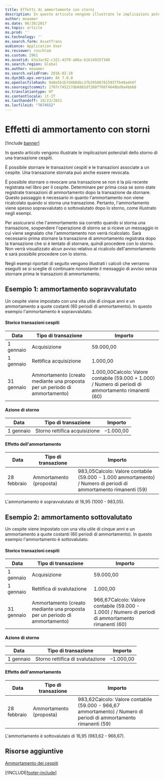 ```yaml
---
title: Effetti di ammortamento con storni
description: In questo articolo vengono illustrate le implicazioni potenziali dello storno di una transazione cespiti.
author: moaamer
ms.date: 06/20/2017
ms.topic: article
ms.prod: ''
ms.technology: ''
ms.search.form: AssetTrans
audience: Application User
ms.reviewer: roschlom
ms.custom: 2961
ms.assetid: 63a3ac92-c321-4379-a86a-b1b14915f340
ms.search.region: Global
ms.author: moaamer
ms.search.validFrom: 2016-02-28
ms.dyn365.ops.version: AX 7.0.0
ms.openlocfilehash: 9a8e5b1b7d468dbc37b295087815937fb49ad44f
ms.sourcegitcommit: 1707cf45217db6801df260ff60f4648bd9a4bb68
ms.translationtype: HT
ms.contentlocale: it-IT
ms.lasthandoff: 10/23/2021
ms.locfileid: "7674552"
---
```

# <a name="depreciation-effects-with-reversals"></a>Effetti di ammortamento con storni

[!include [banner](../includes/banner.md)]

In questo articolo vengono illustrate le implicazioni potenziali dello storno di una transazione cespiti. 

È possibile stornare le transazioni cespiti e le transazioni associate a un cespite. Una transazione stornata può anche essere revocata. 

È possibile stornare o revocare una transazione se non è la più recente registrata nel libro per il cespite. Determinare per prima cosa se sono state registrate transazioni di ammortamento dopo la transazione da stornare. Questo passaggio è necessario in quanto l'ammortamento non viene ricalcolato quando si storna una transazione. Pertanto, l'ammortamento viene spesso sopravvalutato o sottovalutato dopo lo storno, come illustrato negli esempi. 

Per assicurarsi che l'ammortamento sia corretto quando si storna una transazione, sospendere l'operazione di storno se si riceve un messaggio in cui viene segnalato che l'ammortamento non verrà ricalcolato. Sarà necessario prima stornare la transazione di ammortamento registrata dopo la transazione che si è tentato di stornare, quindi procedere con lo storno. Non verrà visualizzato alcun avviso relativo al ricalcolo dell'ammortamento e sarà possibile procedere con lo storno. 

Negli esempi riportati di seguito vengono illustrati i calcoli che verranno eseguiti se si sceglie di continuare nonostante il messaggio di avviso senza stornare prima le transazioni di ammortamento.

## <a name="example-1-depreciation-is-overstated"></a>Esempio 1: ammortamento sopravvalutato
Un cespite viene impostato con una vita utile di cinque anni e un ammortamento a quote costanti (60 periodi di ammortamento). In questo esempio l'ammortamento è sopravvalutato.
#### <a name="asset-transaction-history"></a>Storico transazioni cespiti

| Data       | Tipo di transazione                                                          | Importo                                    |
|------------|---------------------------------------------------------------------------|-------------------------------------------|
| 1 gennaio  | Acquisizione                                                               | 59.000,00                                 |
| 1 gennaio  | Rettifica acquisizione                                                    | 1.000,00                                  |
| 31 gennaio | Ammortamento (creato mediante una proposta per un periodo di ammortamento) | 1.000,00Calcolo: Valore contabile (59.000 + 1.000) / Numero di periodi di ammortamento rimanenti (60) |

#### <a name="reversal-action"></a>Azione di storno

| Data      | Tipo di transazione                | Importo    |
|-----------|---------------------------------|-----------|
| 1 gennaio | Storno rettifica acquisizione | –1.000,00 |

#### <a name="depreciation-effect"></a>Effetto dell'ammortamento

| Data        | Tipo di transazione        | Importo                                                                                |
|-------------|-------------------------|---------------------------------------------------------------------------------------|
| 28 febbraio | Ammortamento (proposta) | 983,05Calcolo: Valore contabile (59.000 - 1.000 ammortamento) / Numero di periodi di ammortamento rimanenti (59) |

L'ammortamento è sopravvalutato di 16,95 (1000 - 983,05).

## <a name="example-2-depreciation-is-understated"></a>Esempio 2: ammortamento sottovalutato
Un cespite viene impostato con una vita utile di cinque anni e un ammortamento a quote costanti (60 periodi di ammortamento). In questo esempio l'ammortamento è sottovalutato.
#### <a name="asset-transaction-history"></a>Storico transazioni cespiti

| Data       | Tipo di transazione                                                          | Importo                                      |
|------------|---------------------------------------------------------------------------|---------------------------------------------|
| 1 gennaio  | Acquisizione                                                               | 59.000,00                                   |
| 1 gennaio  | Rettifica di svalutazione                                                     | 1.000,00                                    |
| 31 gennaio | Ammortamento (creato mediante una proposta per un periodo di ammortamento) | 966,67Calcolo: Valore contabile (59.000 - 1.000) / Numero di periodi di ammortamento rimanenti (60) |

#### <a name="reversal-action"></a>Azione di storno

| Data      | Tipo di transazione               | Importo    |
|-----------|--------------------------------|-----------|
| 1 gennaio | Storno rettifica di svalutazione | –1.000,00 |

#### <a name="depreciation-effect"></a>Effetto dell'ammortamento

| Data        | Tipo di transazione        | Importo                                                                                       |
|-------------|-------------------------|----------------------------------------------------------------------------------------------|
| 28 febbraio | Ammortamento (proposta) | 983,62Calcolo: Valore contabile (59.000 - 966,67 ammortamento) / Numero di periodi di ammortamento rimanenti (59) |

L'ammortamento è sottovalutato di 16,95 (983,62 - 966,67).



## <a name="additional-resources"></a>Risorse aggiuntive

[Ammortamento dei cespiti](fixed-asset-depreciation.md)





[!INCLUDE[footer-include](../../includes/footer-banner.md)]
